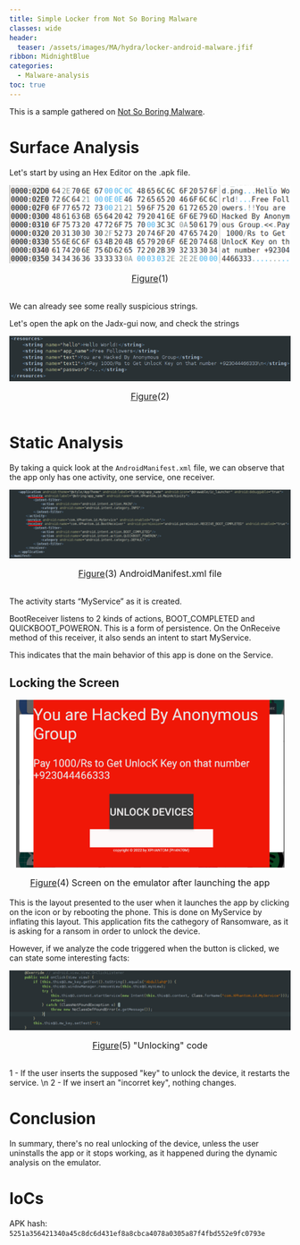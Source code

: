 ```yaml
---
title: Simple Locker from Not So Boring Malware 
classes: wide
header:
  teaser: /assets/images/MA/hydra/locker-android-malware.jfif
ribbon: MidnightBlue
categories:
  - Malware-analysis
toc: true
---
```


This is a sample gathered on [Not So Boring Malware](https://maldroid.github.io/android-malware-samples/).

# Surface Analysis

Let's start by using an Hex Editor on the .apk file.

<p align="center">
  <img src="\assets\images\MA\SimpleLocker\1.png" />
</p>
<center><font size="3"> <u>Figure</u>(1)<u></u> </font></center>
<br>

We can already see some really suspicious strings. 


Let's open the apk on the Jadx-gui now, and check the strings 

<p align="center">
  <img src="\assets\images\MA\SimpleLocker\2.png" />
</p>
<center><font size="3"> <u>Figure</u>(2)<u></u> </font></center>
<br>



# Static Analysis

By taking a quick look at the `AndroidManifest.xml` file, we can observe that the app only has one activity, one service, one receiver.
<p align="center">
  <img src="/assets/images/MA/SimpleLocker/3.png" />
</p>
<center><font size="3"> <u>Figure</u>(3) AndroidManifest.xml file<u></u> </font></center>
<br>

The activity starts “MyService” as it is created.

BootReceiver listens to 2 kinds of actions, BOOT_COMPLETED and QUICKBOOT_POWERON. This is a form of persistence. 
On the OnReceive method of this receiver, it also sends an intent to start MyService.

This indicates that the main behavior of this app is done on the Service.


## Locking the Screen


<p align="center">
  <img src="/assets/images/MA/SimpleLocker/4.png" />
</p>
<center><font size="3"> <u>Figure</u>(4) Screen on the emulator after launching the app<u></u> </font></center>
<br>
This is the layout presented to the user when it launches the app by clicking on the icon or by rebooting the phone.
This is done on MyService by inflating this layout.
This application fits the cathegory of Ransomware, as it is asking for a ransom in order to unlock the device.

However, if we analyze the code triggered when the button is clicked, we can state some interesting facts:

<p align="center">
  <img src="/assets/images/MA/SimpleLocker/5.png" />
</p>
<center><font size="3"> <u>Figure</u>(5) "Unlocking" code<u></u> </font></center>
<br>

1 - If the user inserts the supposed "key" to unlock the device, it restarts the service.
\n 2 - If we insert an "incorret key", nothing changes.



# Conclusion

In summary, there's no real unlocking of the device, unless the user uninstalls the app or it stops working, as it happened during the dynamic analysis on the emulator.


# IoCs


APK hash: `5251a356421340a45c8dc6d431ef8a8cbca4078a0305a87f4fbd552e9fc0793e`

